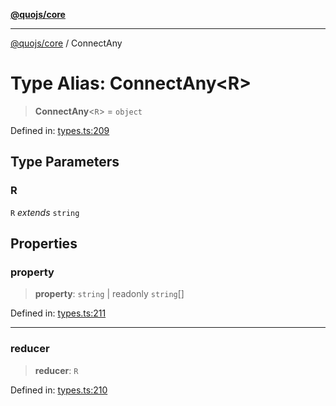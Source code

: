 [**@quojs/core**](../README.md)

***

[@quojs/core](../README.md) / ConnectAny

# Type Alias: ConnectAny\<R\>

> **ConnectAny**\<`R`\> = `object`

Defined in: [types.ts:209](https://github.com/quojs/quojs/blob/77e60321cd9a639207281caa83e9258935b2bfc1/packages/core/src/types.ts#L209)

## Type Parameters

### R

`R` *extends* `string`

## Properties

### property

> **property**: `string` \| readonly `string`[]

Defined in: [types.ts:211](https://github.com/quojs/quojs/blob/77e60321cd9a639207281caa83e9258935b2bfc1/packages/core/src/types.ts#L211)

***

### reducer

> **reducer**: `R`

Defined in: [types.ts:210](https://github.com/quojs/quojs/blob/77e60321cd9a639207281caa83e9258935b2bfc1/packages/core/src/types.ts#L210)
